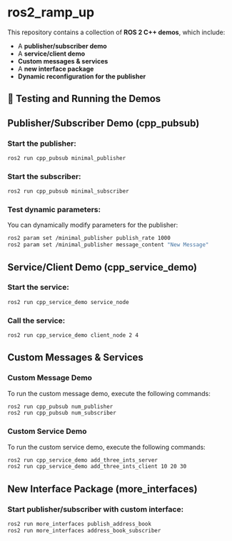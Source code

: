 # ros2_ramp_up

This repository contains a collection of **ROS 2 C++ demos**, which include:

- A **publisher/subscriber demo**
- A **service/client demo**
- **Custom messages & services**
- A **new interface package**
- **Dynamic reconfiguration for the publisher**

## 📌 Testing and Running the Demos

## Publisher/Subscriber Demo (cpp_pubsub)

### **Start the publisher:**

```bash
ros2 run cpp_pubsub minimal_publisher
```

### **Start the subscriber:**

```bash
ros2 run cpp_pubsub minimal_subscriber
```

### **Test dynamic parameters:**
You can dynamically modify parameters for the publisher:

```bash
ros2 param set /minimal_publisher publish_rate 1000
ros2 param set /minimal_publisher message_content "New Message"
```

## Service/Client Demo (cpp_service_demo)

### **Start the service:**

```bash
ros2 run cpp_service_demo service_node 
```

### **Call the service:**

```bash
ros2 run cpp_service_demo client_node 2 4
```

##  Custom Messages & Services

### Custom Message Demo
To run the custom message demo, execute the following commands:

```bash
ros2 run cpp_pubsub num_publisher
ros2 run cpp_pubsub num_subscriber
```

###  Custom Service Demo
To run the custom service demo, execute the following commands:

```bash
ros2 run cpp_service_demo add_three_ints_server
ros2 run cpp_service_demo add_three_ints_client 10 20 30
```

## New Interface Package (more_interfaces)

### **Start publisher/subscriber with custom interface:**

```bash
ros2 run more_interfaces publish_address_book
ros2 run more_interfaces address_book_subscriber
```
